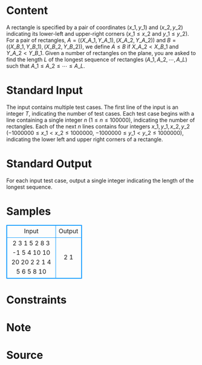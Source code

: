 
# Content

A rectangle is specified by a pair of coordinates $(x\_1 , y\_1)$ and $(x\_2 , y\_2)$ indicating its lower-left and upper-right corners ($x\_1 \leq x\_2$ and $y\_1 \leq y\_2$). For a pair of rectangles, $A = ((X\_{A\_1}, Y\_{A\_1}), (X\_{A\_2}, Y\_{A\_2}))$ and $B = ((X\_{B\_1}, Y\_{B\_1}), (X\_{B\_2}, Y\_{B\_2}))$, we define $A \leq B$ if $X\_{A\_2}<X\_{B\_1}$ and $Y\_{A\_2}<Y\_{B\_1}$. Given a number of rectangles on the plane, you are asked to find the length $L$ of the longest sequence of rectangles $(A\_1, A\_2, \cdots, A\_L)$ such that $A\_1 \leq A\_2 \leq \cdots \leq A\_L$.

# Standard Input

The input contains multiple test cases. The first line of the input is an integer $T$, indicating the number of test cases. Each test case begins with a line containing a single integer $n$ ($1 \leq n \leq 100000$), indicating the number of rectangles. Each of the next $n$ lines contains four integers $x\_1, y\_1, x\_2, y\_2$ ($- 1000000 \leq x\_1 < x\_2 \leq 1000000$, $-1000000 \leq y\_1 < y\_2 \leq 1000000$), indicating the lower left and upper right corners of a rectangle.

# Standard Output

For each input test case, output a single integer indicating the length of the longest sequence.

# Samples

<style>
        table,table tr th, table tr td { border:1px solid #0094ff; }
        table { width: 200px; min-height: 25px; line-height: 25px; text-align: center; border-collapse: collapse;}   
    </style>
<table>
	<tr>
		<td>Input</td>
		<td>Output</td>
	</tr>
<tr><td>2
3
1 5 2 8
3 -1 5 4
10 10 20 20
2
2 1 4 5
6 5 8 10</td><td>2
1</td></tr></table>


# Constraints



# Note



# Source


